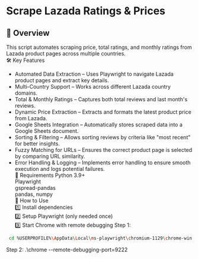 # Scrape Lazada Ratings & Prices

## 📌 Overview  
This script automates scraping price, total ratings, and monthly ratings from Lazada product pages across multiple countries.  
🛠️ Key Features  
* Automated Data Extraction – Uses Playwright to navigate Lazada product pages and extract key details.  
* Multi-Country Support – Works across different Lazada country domains.  
* Total & Monthly Ratings – Captures both total reviews and last month's reviews.   
* Dynamic Price Extraction – Extracts and formats the latest product price from Lazada.  
* Google Sheets Integration – Automatically stores scraped data into a Google Sheets document.  
* Sorting & Filtering – Allows sorting reviews by criteria like "most recent" for better insights.  
* Fuzzy Matching for URLs – Ensures the correct product page is selected by comparing URL similarity.  
* Error Handling & Logging – Implements error handling to ensure smooth execution and logs potential failures.  
🔧 Requirements
Python 3.9+  
Playwright   
gspread-pandas   
pandas, numpy   
🚀 How to Use  
1️⃣ Install dependencies  
2️⃣ Setup Playwright (only needed once)  
3️⃣ Start Chrome with remote debugging
Step 1:  
```bash
 cd %USERPROFILE%\AppData\Local\ms-playwright\chromium-1129\chrome-win  4
```
Step 2: .\chrome --remote-debugging-port=9222









 
